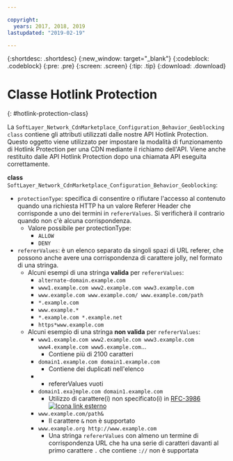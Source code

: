 ```yaml
---

copyright:
  years: 2017, 2018, 2019
lastupdated: "2019-02-19"

---
```


{:shortdesc: .shortdesc}
{:new_window: target="_blank"}
{:codeblock: .codeblock}
{:pre: .pre}
{:screen: .screen}
{:tip: .tip}
{:download: .download}

# Classe Hotlink Protection
{: #hotlink-protection-class}

La `SoftLayer_Network_CdnMarketplace_Configuration_Behavior_Geoblocking class` contiene gli attributi utilizzati dalle nostre API Hotlink Protection. Questo oggetto viene utilizzato per impostare la modalità di funzionamento di Hotlink Protection per una CDN mediante il richiamo dell'API.  Viene anche restituito dalle API Hotlink Protection dopo una chiamata API eseguita correttamente.

**class** `SoftLayer_Network_CdnMarketplace_Configuration_Behavior_Geoblocking`:

* `protectionType`: specifica di consentire o rifiutare l'accesso al contenuto quando una richiesta HTTP ha un valore Referer Header che corrisponde a uno dei termini in `refererValues`. Si verificherà il contrario quando non c'è alcuna corrispondenza.
  * Valore possibile per protectionType:
    * `ALLOW`
    * `DENY`
* `refererValues`: è un elenco separato da singoli spazi di URL referer, che possono anche avere una corrispondenza di carattere jolly, nel formato di una stringa.
  * Alcuni esempi di una stringa **valida** per `refererValues`:
    * `alternate-domain.example.com`
    * `www1.example.com www2.example.com www3.example.com`
    * `www.example.com www.example.com/ www.example.com/path`
    * `*.example.com`
    * `www.example.*`
    * `*.example.com *.example.net`
    * `https*www.example.com`
  * Alcuni esempio di una stringa **non valida** per `refererValues`:
    * `www1.example.com www2.example.com www3.example.com www4.example.com www5.example.com`...
      * Contiene più di 2100 caratteri
    * `domain1.example.com domain1.example.com`
      * Contiene dei duplicati nell'elenco
    * ` `
      * refererValues vuoti
    * `domain1.exa}mple.com domain1.example.com`
      * Utilizzo di carattere(i) non specificato(i) in [RFC-3986 ![Icona link esterno](../../icons/launch-glyph.svg "Icona link esterno")](https://tools.ietf.org/html/rfc3986#section-2)
    * `www.example.com/path&`
      * Il carattere `&` non è supportato
    * `www.example.org http://www.example.com`
      * Una stringa `refererValues` con almeno un termine di corrispondenza URL che ha una serie di caratteri davanti al primo carattere `.` che contiene `://` non è supportata
